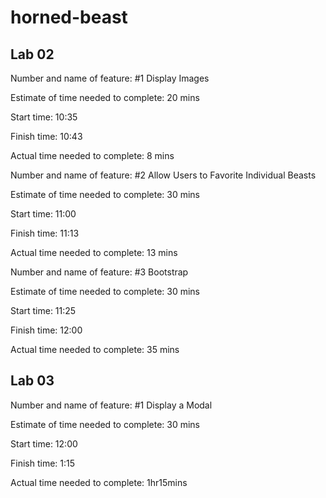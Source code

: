 # horned-beast

## Lab 02

Number and name of feature: #1 Display Images

Estimate of time needed to complete: 20 mins

Start time: 10:35

Finish time: 10:43

Actual time needed to complete: 8 mins

Number and name of feature: #2 Allow Users to Favorite Individual Beasts

Estimate of time needed to complete: 30 mins

Start time: 11:00

Finish time: 11:13

Actual time needed to complete: 13 mins

Number and name of feature: #3 Bootstrap

Estimate of time needed to complete: 30 mins

Start time: 11:25

Finish time: 12:00

Actual time needed to complete: 35 mins

## Lab 03

Number and name of feature: #1 Display a Modal

Estimate of time needed to complete: 30 mins

Start time: 12:00

Finish time: 1:15

Actual time needed to complete: 1hr15mins
